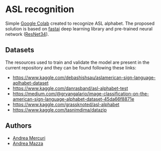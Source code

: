 # ASL recognition
Simple [Google Colab](https://colab.research.google.com) created to recognize ASL alphabet. 
The proposed solution is based on [fastai](https://github.com/fastai/fastai) deep learning library and pre-trained neural network ([ResNet34](https://www.kaggle.com/pytorch/resnet34)).

## Datasets
The resources used to train and validate the model are present in the current repository and they can be found following these links:
+ https://www.kaggle.com/debashishsau/aslamerican-sign-language-aplhabet-dataset
+ https://www.kaggle.com/danrasband/asl-alphabet-test
+ https://medium.com/@gryangalario/image-classification-on-the-american-sign-language-alphabet-dataset-45da66f8871e
+ https://www.kaggle.com/grassknoted/asl-alphabet
+ https://www.kaggle.com/tasnimdima/datazip

## Authors
+ [Andrea Mercuri](https://github.com/ilmercu)
+ [Andrea Mazza](https://github.com/Andrew0133)